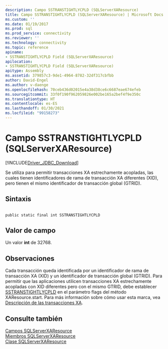 ```yaml
---
description: Campo SSTRANSTIGHTLYCPLD (SQLServerXAResource)
title: Campo SSTRANSTIGHTLYCPLD (SQLServerXAResource) | Microsoft Docs
ms.custom: ''
ms.date: 01/19/2017
ms.prod: sql
ms.prod_service: connectivity
ms.reviewer: ''
ms.technology: connectivity
ms.topic: reference
apiname:
- SSTRANSTIGHTLYCPLD Field (SQLServerXAResource)
apilocation:
- SSTRANSTIGHTLYCPLD Field (SQLServerXAResource)
apitype: Assembly
ms.assetid: 379857c3-9de1-4964-8782-32df317cbfbb
author: David-Engel
ms.author: v-daenge
ms.openlocfilehash: 70ceb436d02015e4a38d38ce6c6687eae674efeb
ms.sourcegitcommit: 33f0f190f962059826e002be165a2bef4f9e350c
ms.translationtype: HT
ms.contentlocale: es-ES
ms.lasthandoff: 01/30/2021
ms.locfileid: "99158273"
---
```

# <a name="sstranstightlycpld-field-sqlserverxaresource"></a>Campo SSTRANSTIGHTLYCPLD (SQLServerXAResource)
[!INCLUDE[Driver_JDBC_Download](../../../includes/driver_jdbc_download.md)]

  Se utiliza para permitir transacciones XA estrechamente acopladas, las cuales tienen identificadores de rama de transacción XA diferentes (XID), pero tienen el mismo identificador de transacción global (GTRID).  
  
## <a name="syntax"></a>Sintaxis  
  
```  
  
public static final int SSTRANSTIGHTLYCPLD  
```  
  
## <a name="field-value"></a>Valor de campo  
 Un valor **int** de 32768.  
  
## <a name="remarks"></a>Observaciones  
 Cada transacción queda identificada por un identificador de rama de transacción XA (XID) y un identificador de transacción global (GTRID). Para permitir que las aplicaciones utilicen transacciones XA estrechamente acopladas con XID diferentes pero con el mismo GTRID, debe establecer [SSTRANSTIGHTLYCPLD](../../../connect/jdbc/reference/sstranstightlycpld-field-sqlserverxaresource.md) en el parámetro flags del método XAResource.start. Para más información sobre cómo usar esta marca, vea [Descripción de las transacciones XA](../../../connect/jdbc/understanding-xa-transactions.md).  
  
## <a name="see-also"></a>Consulte también  
 [Campos SQLServerXAResource](../../../connect/jdbc/reference/sqlserverxaresource-fields.md)   
 [Miembros SQLServerXAResource](../../../connect/jdbc/reference/sqlserverxaresource-members.md)   
 [Clase SQLServerXAResource](../../../connect/jdbc/reference/sqlserverxaresource-class.md)  
  
  
